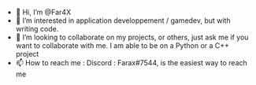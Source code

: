 - 👋 Hi, I’m @Far4X
- 👀 I’m interested in application developpement / gamedev, but with writing code.
- 💞️ I’m looking to collaborate on my projects, or others, just ask me if you want to collaborate with me. I am able to be on a Python or a C++ project
- 📫 How to reach me : Discord : Farax#7544, is the easiest way to reach me

<!---
Far4X/Far4X is a ✨ special ✨ repository because its `README.md` (this file) appears on your GitHub profile.
You can click the Preview link to take a look at your changes.
--->
